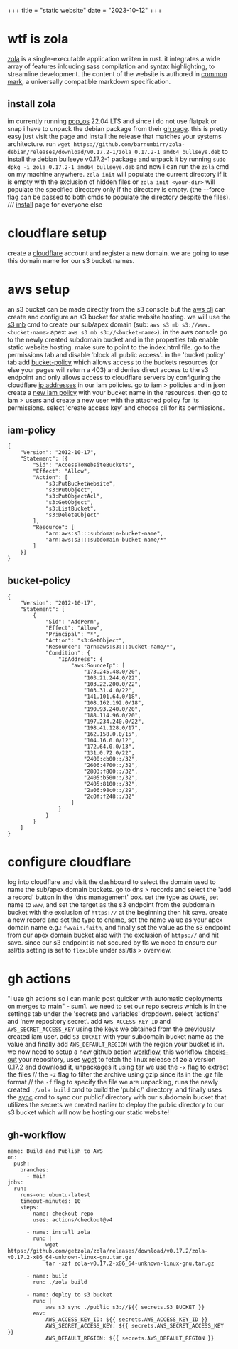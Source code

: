 +++
title = "static website"
date = "2023-10-12"
+++

# wtf is zola
[zola](https://www.getzola.org/) is a single-executable application wriiten in rust. it integrates a wide array of features inlcuding sass compilation and syntax highlighting, to streamline development. the content of the website is authored in [common mark](https://commonmark.org/), a universally compatible markdown specification. 

## install zola 
im currently running [pop_os](https://pop.system76.com/) 22.04 LTS and since i do not use flatpak or snap i have to unpack the debian package from their [gh page](https://github.com/barnumbirr/zola-debian). this is pretty easy just visit the page and install the release that matches your systems architecture. run `wget https://github.com/barnumbirr/zola-debian/releases/download/v0.17.2-1/zola_0.17.2-1_amd64_bullseye.deb` to install the debian bullseye v0.17.2-1 package and unpack it by running `sudo dpkg -i zola_0.17.2-1_amd64_bullseye.deb` and now i can run the `zola` cmd on my machine anywhere. `zola init` will populate the current directory if it is empty with the exclusion of hidden files or `zola init <your-dir>` will populate the specified directory only if the directory is empty. (the --force flag can be passed to both cmds to populate the directory despite the files). /// [install](https://www.getzola.org/documentation/getting-started/installation/) page for everyone else

# cloudflare setup
create a [cloudflare](https://www.cloudflare.com/) account and register a new domain. we are going to use this domain name for our s3 bucket names. 

# aws setup 
an s3 bucket can be made directly from the s3 console but the [aws cli](https://aws.amazon.com/cli/) can create and configure an s3 bucket for static website hosting. we will use the [s3 mb](https://awscli.amazonaws.com/v2/documentation/api/latest/reference/s3/mb.html) cmd to create our sub/apex domain (sub: `aws s3 mb s3://www.<bucket-name>` apex: `aws s3 mb s3://<bucket-name>`). in the aws console go to the newly created subdomain bucket and in the properties tab enable static website hosting. make sure to point to the index.html file. go to the permissions tab and disable 'block all public access'. in the 'bucket policy' tab add [bucket-policy](@/posts/s3_post.md#bucket-policy) which allows access to the buckets resources (or else your pages will return a 403) and denies direct access to the s3 endpoint and only allows access to cloudflare servers by configuring the cloudflare [ip addresses](https://www.cloudflare.com/ips/) in our iam policies. go to iam > policies and in json create a [new iam policy](@/posts/s3_post.md#iam-policy) with your bucket name in the resources. then go to iam > users and create a new user with the attached policy for its permissions. select 'create access key' and choose cli for its permissions. 

## iam-policy 
```
{
    "Version": "2012-10-17",
	"Statement": [{
		"Sid": "AccessToWebsiteBuckets",
		"Effect": "Allow",
		"Action": [
            "s3:PutBucketWebsite",
			"s3:PutObject",
			"s3:PutObjectAcl",
			"s3:GetObject",
			"s3:ListBucket",
			"s3:DeleteObject"
		],
		"Resource": [
			"arn:aws:s3:::subdomain-bucket-name",
			"arn:aws:s3:::subdomain-bucket-name/*"
		]    
    }]
}
```

## bucket-policy
```
{
    "Version": "2012-10-17",
    "Statement": [
        {
            "Sid": "AddPerm",
            "Effect": "Allow",
            "Principal": "*",
            "Action": "s3:GetObject",
            "Resource": "arn:aws:s3:::bucket-name/*",
            "Condition": {
                "IpAddress": {
                    "aws:SourceIp": [
                        "173.245.48.0/20",
                        "103.21.244.0/22",
                        "103.22.200.0/22",
                        "103.31.4.0/22",
                        "141.101.64.0/18",
                        "108.162.192.0/18",
                        "190.93.240.0/20",
                        "188.114.96.0/20",
                        "197.234.240.0/22",
                        "198.41.128.0/17",
                        "162.158.0.0/15",
                        "104.16.0.0/12",
                        "172.64.0.0/13",
                        "131.0.72.0/22",
                        "2400:cb00::/32",
                        "2606:4700::/32",
                        "2803:f800::/32",
                        "2405:b500::/32",
                        "2405:8100::/32",
                        "2a06:98c0::/29",
                        "2c0f:f248::/32"
                    ]
                }
            }
        }
    ]
}
```

# configure cloudflare
log into cloudflare and visit the dashboard to select the domain used to name the sub/apex domain buckets. go to dns > records and select the 'add a record' button in the 'dns management' box. set the type as `CNAME`, set name to `www`, and set the target as the s3 endpoint from the subdomain bucket with the exclusion of `https://` at the beginning then hit save. create a new record and set the type to cname, set the name value as your apex domain name e.g.: `fwvain.faith`, and finally set the value as the s3 endpoint from our apex domain bucket also with the exclusion of `https://` and hit save. since our s3 endpoint is not secured by tls we need to ensure our ssl/tls setting is set to `flexible` under ssl/tls > overview.  

# gh actions 
"i use gh actions so i can manic post quicker with automatic deployments on merges to main" - sum1. we need to set our repo secrets which is in the settings tab under the 'secrets and variables' dropdown. select 'actions' and 'new repository secret'. add `AWS_ACCESS_KEY_ID` and `AWS_SECRET_ACCESS_KEY` using the keys we obtained from the previously created iam user. add `S3_BUCKET` with your subdomain bucket name as the value and finally add `AWS_DEFAULT_REGION` with the region your bucket is in. we now need to setup a new github action [workflow](@/posts/s3_post.md#gh-workflow), this workflow [checks-out](https://github.com/actions/checkout) your repository, uses [wget](https://linux.die.net/man/1/wget) to fetch the linux release of zola version 0.17.2 and download it, unpackages it using [tar](https://linux.die.net/man/1/tar) we use the `-x` flag to extract the files // the `-z` flag to filter the archive using gzip since its in the .gz file format // the `-f` flag to specify the file we are unpacking, runs the newly created `./zola build` cmd to build the 'public/' directory, and finally uses the [sync](https://docs.aws.amazon.com/cli/latest/reference/s3/sync.html) cmd to sync our public/ directory with our subdomain bucket that utilizes the secrets we created earlier to deploy the public directory to our s3 bucket which will now be hosting our static website!  

## gh-workflow
```
name: Build and Publish to AWS
on:
  push:
    branches:
      - main
jobs:
  run:
    runs-on: ubuntu-latest
    timeout-minutes: 10
    steps:
      - name: checkout repo
        uses: actions/checkout@v4
        
      - name: install zola
        run: |
            wget https://github.com/getzola/zola/releases/download/v0.17.2/zola-v0.17.2-x86_64-unknown-linux-gnu.tar.gz
            tar -xzf zola-v0.17.2-x86_64-unknown-linux-gnu.tar.gz 

      - name: build 
        run: ./zola build
        
      - name: deploy to s3 bucket
        run: |
            aws s3 sync ./public s3://${{ secrets.S3_BUCKET }}
        env:
            AWS_ACCESS_KEY_ID: ${{ secrets.AWS_ACCESS_KEY_ID }}
            AWS_SECRET_ACCESS_KEY: ${{ secrets.AWS_SECRET_ACCESS_KEY }}
            AWS_DEFAULT_REGION: ${{ secrets.AWS_DEFAULT_REGION }}
```
<!-- if you copy from zola site it is missing a comma and will flag a syntax error 
 - add new user specific for the iam role and gh-actions allows for website access of the bucket
 - setup actions secrets in github with new cli user 
 - add cloudflare instructions and change gh actions workflow file example 
 -->

